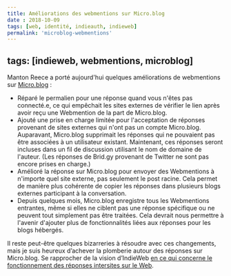 ```yaml
---
title: Améliorations des webmentions sur Micro.blog
date : 2018-10-09
tags: [web, identité, indieauth, indieweb]
permalink: 'microblog-webmentions'
---
```

tags: [indieweb, webmentions, microblog]
---
Manton Reece a porté aujourd'hui quelques améliorations de webmentions sur [Micro.blog](https://micro.blog/) :

  * Réparé le permalien pour une réponse quand vous n'êtes pas connecté.e, ce qui empêchait les sites externes de vérifier le lien après avoir reçu une Webmention de la part de Micro.blog.
  * Ajouté une prise en charge limitée pour l'acceptation de réponses provenant de sites externes qui n'ont pas un compte  Micro.blog. Auparavant, Micro.blog supprimait les réponses qui ne pouvaient pas être associées à un utilisateur existant. Maintenant, ces réponses seront incluses dans un fil de discussion utilisant le nom de domaine de l'auteur. (Les réponses de Brid.gy provenant de Twitter ne sont pas encore prises en charge.)
  * Amélioré la réponse sur Micro.blog pour envoyer des Webmentions à n'importe quel site externe, pas seulement le post racine. Cela permet de manière plus cohérente de copier les réponses dans plusieurs blogs externes participant à la conversation.
  * Depuis quelques mois, Micro.blog enregistre tous les Webmentions entrantes, même si elles ne ciblent pas une réponse spécifique ou ne peuvent tout simplement pas être traitées. Cela devrait nous permettre à l'avenir d'ajouter plus de fonctionnalités liées aux réponses pour les blogs hébergés.

Il reste peut-être quelques bizarreries à résoudre avec ces changements, mais je suis heureux d’achever la plomberie autour des réponses sur Micro.blog. Se rapprocher de la vision d’IndieWeb [en ce qui concerne le fonctionnement des réponses intersites sur le Web](https://alistapart.com/article/webmentions-enabling-better-communication-on-the-internet).
